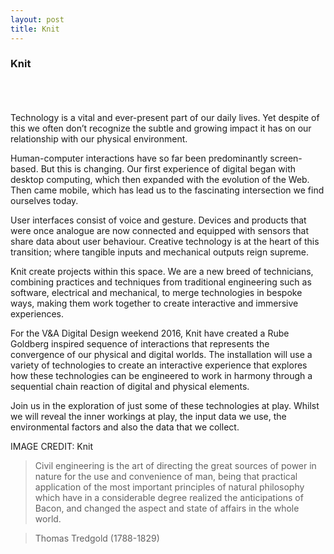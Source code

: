 ```yaml
---
layout: post
title: Knit
---
```


### Knit
<br />
<br />
<br />
Technology is a vital and ever-present part of our daily lives. Yet despite of this we often don’t recognize the subtle and growing impact it has on our relationship with our physical environment.
 
Human-computer interactions have so far been predominantly screen-based. But this is changing. Our first experience of digital began with desktop computing, which then expanded with the evolution of the Web. Then came mobile, which has lead us to the fascinating intersection we find ourselves today.
 
User interfaces consist of voice and gesture. Devices and products that were once analogue are now connected and equipped with sensors that share data about user behaviour. Creative technology is at the heart of this transition; where tangible inputs and mechanical outputs reign supreme.
 
Knit create projects within this space. We are a new breed of technicians, combining practices and techniques from traditional engineering such as software, electrical and mechanical, to merge technologies in bespoke ways, making them work together to create interactive and immersive experiences.
 
For the V&A Digital Design weekend 2016, Knit have created a Rube Goldberg inspired sequence of interactions that represents the convergence of our physical and digital worlds. The installation will use a variety of technologies to create an interactive experience that explores how these technologies can be engineered to work in harmony through a sequential chain reaction of digital and physical elements.
 
Join us in the exploration of just some of these technologies at play. Whilst we will reveal the inner workings at play, the input data we use, the environmental factors and also the data that we collect.

IMAGE CREDIT:
Knit 

> Civil engineering is the art of directing the great sources of power in nature for the use and convenience of man, being that practical application of the most important principles of natural philosophy which have in a considerable degree realized the anticipations of Bacon, and changed the aspect and state of affairs in the whole world.

> Thomas Tredgold (1788-1829)
